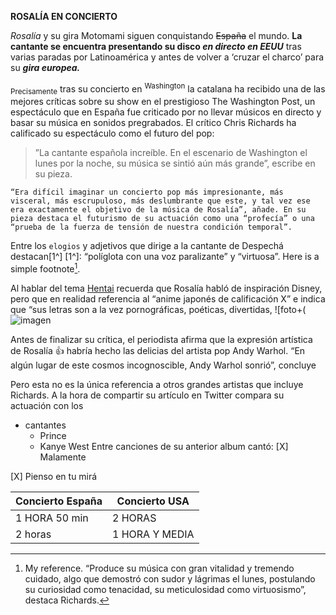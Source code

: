 **ROSALÍA EN CONCIERTO**

*Rosalía* y su gira Motomami siguen conquistando ~~España~~ el mundo. 
**La cantante se encuentra presentando su disco _en directo en EEUU_** tras varias paradas por Latinoamérica y antes de volver a ‘cruzar el charco’ para su ***gira europea.***

<sub>Precisamente</sub> tras su concierto en <sup>Washington</sup> la catalana ha recibido una de las mejores críticas sobre su show en el prestigioso The Washington Post, un espectáculo que en España fue criticado por no llevar músicos en directo y basar su música en sonidos pregrabados. El crítico Chris Richards ha calificado su espectáculo como el futuro del pop:

>”La cantante española increíble. En el escenario de Washington el lunes por la noche, su música se sintió aún más grande”, escribe en su pieza.
```
“Era difícil imaginar un concierto pop más impresionante, más visceral, más escrupuloso, más deslumbrante que este, y tal vez ese era exactamente el objetivo de la música de Rosalía”, añade. En su pieza destaca el futurismo de su actuación como una “profecía” o una “prueba de la fuerza de tensión de nuestra condición temporal”.
```


Entre los `elogios` y  adjetivos que dirige a la cantante de Despechá destacan[1^] 
[1^]: “políglota con una voz paralizante” y “virtuosa”. 
Here is a simple footnote[^1].
[^1]: My reference.
“Produce su música con gran vitalidad y tremendo cuidado, algo que demostró con sudor y lágrimas el lunes, postulando su curiosidad como tenacidad, su meticulosidad como virtuosismo”, destaca Richards.


Al hablar del tema [Hentai](https://www.youtube.com/watch?v=_6YCNd3ONUU) recuerda que Rosalía habló de inspiración Disney, pero que en realidad referencia al “anime japonés de calificación X” e indica que “sus letras son a la vez pornográficas, poéticas, divertidas, ![foto+(![imagen](https://user-images.githubusercontent.com/113548021/198530982-0e3ffdde-1ad6-4a21-91ba-2f3607320557.png)

Antes de  finalizar su crítica, el periodista afirma que la expresión artística de Rosalía :+1: habría hecho las delicias del artista pop Andy Warhol. 
“En algún lugar de este cosmos incognoscible, Andy Warhol sonrió”, concluye

Pero esta no es la única referencia a otros grandes artistas que incluye Richards. A la hora de compartir su artículo en Twitter compara su actuación con los
- cantantes
  - Prince
  - Kanye West
Entre canciones de su anterior album cantó:
[X] Malamente
  
[X] Pienso en tu mirá

| Concierto España | Concierto USA |
| ------------- | ------------- |
| 1 HORA 50 min  | 2 HORAS  |
| 2 horas  | 1 HORA Y MEDIA  |

  

